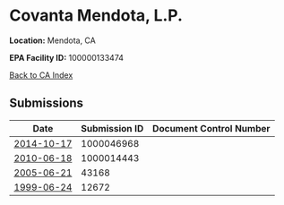 # Covanta Mendota, L.P.

**Location:** Mendota, CA

**EPA Facility ID:** 100000133474

[Back to CA Index](../../index.md)

## Submissions

| Date | Submission ID | Document Control Number |
|------|--------------|-------------------------|
| [2014-10-17](submissions/1000046968.md) | 1000046968 |  |
| [2010-06-18](submissions/1000014443.md) | 1000014443 |  |
| [2005-06-21](submissions/43168.md) | 43168 |  |
| [1999-06-24](submissions/12672.md) | 12672 |  |
